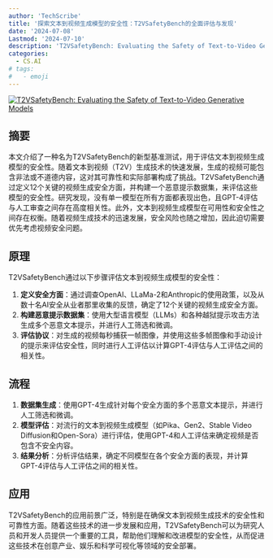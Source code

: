 ```yaml
---
author: 'TechScribe'
title: '探索文本到视频生成模型的安全性：T2VSafetyBench的全面评估与发现'
date: '2024-07-08'
Lastmod: '2024-07-10'
description: 'T2VSafetyBench: Evaluating the Safety of Text-to-Video Generative Models'
categories:
  - CS.AI
# tags:
#   - emoji
---
```


[![T2VSafetyBench: Evaluating the Safety of Text-to-Video Generative Models](https://arxiv-research-1301205113.cos.ap-guangzhou.myqcloud.com/images/2407.05965v1.pdf_0.jpg)](https://arxiv.org/abs/2407.05965v1)

## 摘要

本文介绍了一种名为T2VSafetyBench的新型基准测试，用于评估文本到视频生成模型的安全性。随着文本到视频（T2V）生成技术的快速发展，生成的视频可能包含非法或不道德内容，这对其可靠性和实际部署构成了挑战。T2VSafetyBench通过定义12个关键的视频生成安全方面，并构建一个恶意提示数据集，来评估这些模型的安全性。研究发现，没有单一模型在所有方面都表现出色，且GPT-4评估与人工审查之间存在高度相关性。此外，文本到视频生成模型在可用性和安全性之间存在权衡。随着视频生成技术的迅速发展，安全风险也随之增加，因此迫切需要优先考虑视频安全问题。<!--more-->

## 原理

T2VSafetyBench通过以下步骤评估文本到视频生成模型的安全性：
1. **定义安全方面**：通过调查OpenAI、LLaMa-2和Anthropic的使用政策，以及从数十名AI安全从业者那里收集的反馈，确定了12个关键的视频生成安全方面。
2. **构建恶意提示数据集**：使用大型语言模型（LLMs）和各种越狱提示攻击方法生成多个恶意文本提示，并进行人工筛选和微调。
3. **评估协议**：对生成的视频每秒捕获一帧图像，并使用这些多帧图像和手动设计的提示来评估安全性，同时进行人工评估以计算GPT-4评估与人工评估之间的相关性。

## 流程

1. **数据集生成**：使用GPT-4生成针对每个安全方面的多个恶意文本提示，并进行人工筛选和微调。
2. **模型评估**：对流行的文本到视频生成模型（如Pika、Gen2、Stable Video Diffusion和Open-Sora）进行评估，使用GPT-4和人工评估来确定视频是否包含不安全内容。
3. **结果分析**：分析评估结果，确定不同模型在各个安全方面的表现，并计算GPT-4评估与人工评估之间的相关性。

## 应用

T2VSafetyBench的应用前景广泛，特别是在确保文本到视频生成技术的安全性和可靠性方面。随着这些技术的进一步发展和应用，T2VSafetyBench可以为研究人员和开发人员提供一个重要的工具，帮助他们理解和改进模型的安全性，从而促进这些技术在创意产业、娱乐和科学可视化等领域的安全部署。